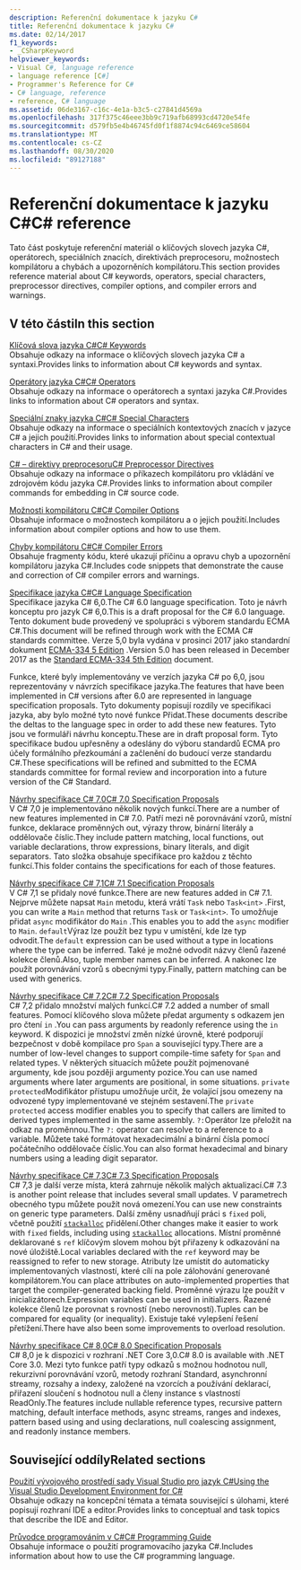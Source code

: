 ```yaml
---
description: Referenční dokumentace k jazyku C#
title: Referenční dokumentace k jazyku C#
ms.date: 02/14/2017
f1_keywords:
- _CSharpKeyword
helpviewer_keywords:
- Visual C#, language reference
- language reference [C#]
- Programmer's Reference for C#
- C# language, reference
- reference, C# language
ms.assetid: 06de3167-c16c-4e1a-b3c5-c27841d4569a
ms.openlocfilehash: 317f375c46eee3bb9c719afb68993cd4720e54fe
ms.sourcegitcommit: d579fb5e4b46745fd0f1f8874c94c6469ce58604
ms.translationtype: MT
ms.contentlocale: cs-CZ
ms.lasthandoff: 08/30/2020
ms.locfileid: "89127188"
---
```

# <a name="c-reference"></a><span data-ttu-id="d64cb-103">Referenční dokumentace k jazyku C#</span><span class="sxs-lookup"><span data-stu-id="d64cb-103">C# reference</span></span>

<span data-ttu-id="d64cb-104">Tato část poskytuje referenční materiál o klíčových slovech jazyka C#, operátorech, speciálních znacích, direktivách preprocesoru, možnostech kompilátoru a chybách a upozorněních kompilátoru.</span><span class="sxs-lookup"><span data-stu-id="d64cb-104">This section provides reference material about C# keywords, operators, special characters, preprocessor directives, compiler options, and compiler errors and warnings.</span></span>  
  
## <a name="in-this-section"></a><span data-ttu-id="d64cb-105">V této části</span><span class="sxs-lookup"><span data-stu-id="d64cb-105">In this section</span></span>

 [<span data-ttu-id="d64cb-106">Klíčová slova jazyka C#</span><span class="sxs-lookup"><span data-stu-id="d64cb-106">C# Keywords</span></span>](./keywords/index.md)  
 <span data-ttu-id="d64cb-107">Obsahuje odkazy na informace o klíčových slovech jazyka C# a syntaxi.</span><span class="sxs-lookup"><span data-stu-id="d64cb-107">Provides links to information about C# keywords and syntax.</span></span>  
  
 [<span data-ttu-id="d64cb-108">Operátory jazyka C#</span><span class="sxs-lookup"><span data-stu-id="d64cb-108">C# Operators</span></span>](./operators/index.md)  
 <span data-ttu-id="d64cb-109">Obsahuje odkazy na informace o operátorech a syntaxi jazyka C#.</span><span class="sxs-lookup"><span data-stu-id="d64cb-109">Provides links to information about C# operators and syntax.</span></span>  

 [<span data-ttu-id="d64cb-110">Speciální znaky jazyka C#</span><span class="sxs-lookup"><span data-stu-id="d64cb-110">C# Special Characters</span></span>](./tokens/index.md)  
 <span data-ttu-id="d64cb-111">Obsahuje odkazy na informace o speciálních kontextových znacích v jazyce C# a jejich použití.</span><span class="sxs-lookup"><span data-stu-id="d64cb-111">Provides links to information about special contextual characters in C# and their usage.</span></span>  

 [<span data-ttu-id="d64cb-112">C# – direktivy preprocesoru</span><span class="sxs-lookup"><span data-stu-id="d64cb-112">C# Preprocessor Directives</span></span>](./preprocessor-directives/index.md)  
 <span data-ttu-id="d64cb-113">Obsahuje odkazy na informace o příkazech kompilátoru pro vkládání ve zdrojovém kódu jazyka C#.</span><span class="sxs-lookup"><span data-stu-id="d64cb-113">Provides links to information about compiler commands for embedding in C# source code.</span></span>  
  
 [<span data-ttu-id="d64cb-114">Možnosti kompilátoru C#</span><span class="sxs-lookup"><span data-stu-id="d64cb-114">C# Compiler Options</span></span>](./compiler-options/index.md)  
 <span data-ttu-id="d64cb-115">Obsahuje informace o možnostech kompilátoru a o jejich použití.</span><span class="sxs-lookup"><span data-stu-id="d64cb-115">Includes information about compiler options and how to use them.</span></span>  
  
 [<span data-ttu-id="d64cb-116">Chyby kompilátoru C#</span><span class="sxs-lookup"><span data-stu-id="d64cb-116">C# Compiler Errors</span></span>](./compiler-messages/index.md)  
 <span data-ttu-id="d64cb-117">Obsahuje fragmenty kódu, které ukazují příčinu a opravu chyb a upozornění kompilátoru jazyka C#.</span><span class="sxs-lookup"><span data-stu-id="d64cb-117">Includes code snippets that demonstrate the cause and correction of C# compiler errors and warnings.</span></span>  
  
 [<span data-ttu-id="d64cb-118">Specifikace jazyka C#</span><span class="sxs-lookup"><span data-stu-id="d64cb-118">C# Language Specification</span></span>](../../../_csharplang/spec/introduction.md)  
 <span data-ttu-id="d64cb-119">Specifikace jazyka C# 6,0.</span><span class="sxs-lookup"><span data-stu-id="d64cb-119">The C# 6.0 language specification.</span></span> <span data-ttu-id="d64cb-120">Toto je návrh konceptu pro jazyk C# 6,0.</span><span class="sxs-lookup"><span data-stu-id="d64cb-120">This is a draft proposal for the C# 6.0 language.</span></span> <span data-ttu-id="d64cb-121">Tento dokument bude provedený ve spolupráci s výborem standardu ECMA C#.</span><span class="sxs-lookup"><span data-stu-id="d64cb-121">This document will be refined through work with the ECMA C# standards committee.</span></span> <span data-ttu-id="d64cb-122">Verze 5,0 byla vydána v prosinci 2017 jako standardní dokument [ECMA-334 5 Edition](https://www.ecma-international.org/publications/files/ECMA-ST/ECMA-334.pdf) .</span><span class="sxs-lookup"><span data-stu-id="d64cb-122">Version 5.0 has been released in December 2017 as the [Standard ECMA-334 5th Edition](https://www.ecma-international.org/publications/files/ECMA-ST/ECMA-334.pdf) document.</span></span>

<span data-ttu-id="d64cb-123">Funkce, které byly implementovány ve verzích jazyka C# po 6,0, jsou reprezentovány v návrzích specifikace jazyka.</span><span class="sxs-lookup"><span data-stu-id="d64cb-123">The features that have been implemented in C# versions after 6.0 are represented in language specification proposals.</span></span> <span data-ttu-id="d64cb-124">Tyto dokumenty popisují rozdíly ve specifikaci jazyka, aby bylo možné tyto nové funkce Přidat.</span><span class="sxs-lookup"><span data-stu-id="d64cb-124">These documents describe the deltas to the language spec in order to add these new features.</span></span> <span data-ttu-id="d64cb-125">Tyto jsou ve formuláři návrhu konceptu.</span><span class="sxs-lookup"><span data-stu-id="d64cb-125">These are in draft proposal form.</span></span> <span data-ttu-id="d64cb-126">Tyto specifikace budou upřesněny a odeslány do výboru standardů ECMA pro účely formálního přezkoumání a začlenění do budoucí verze standardu C#.</span><span class="sxs-lookup"><span data-stu-id="d64cb-126">These specifications will be refined and submitted to the ECMA standards committee for formal review and incorporation into a future version of the C# Standard.</span></span>

 [<span data-ttu-id="d64cb-127">Návrhy specifikace C# 7,0</span><span class="sxs-lookup"><span data-stu-id="d64cb-127">C# 7.0 Specification Proposals</span></span>](../../../_csharplang/proposals/csharp-7.0/pattern-matching.md)  
 <span data-ttu-id="d64cb-128">V C# 7,0 je implementováno několik nových funkcí.</span><span class="sxs-lookup"><span data-stu-id="d64cb-128">There are a number of new features implemented in C# 7.0.</span></span> <span data-ttu-id="d64cb-129">Patří mezi ně porovnávání vzorů, místní funkce, deklarace proměnných out, výrazy throw, binární literály a oddělovače číslic.</span><span class="sxs-lookup"><span data-stu-id="d64cb-129">They include pattern matching, local functions, out variable declarations, throw expressions, binary literals, and digit separators.</span></span> <span data-ttu-id="d64cb-130">Tato složka obsahuje specifikace pro každou z těchto funkcí.</span><span class="sxs-lookup"><span data-stu-id="d64cb-130">This folder contains the specifications for each of those features.</span></span>
  
 [<span data-ttu-id="d64cb-131">Návrhy specifikace C# 7,1</span><span class="sxs-lookup"><span data-stu-id="d64cb-131">C# 7.1 Specification Proposals</span></span>](../../../_csharplang/proposals/csharp-7.1/async-main.md)  
 <span data-ttu-id="d64cb-132">V C# 7,1 se přidaly nové funkce.</span><span class="sxs-lookup"><span data-stu-id="d64cb-132">There are new features added in C# 7.1.</span></span> <span data-ttu-id="d64cb-133">Nejprve můžete napsat `Main` metodu, která vrátí `Task` nebo `Task<int>` .</span><span class="sxs-lookup"><span data-stu-id="d64cb-133">First, you can write a `Main` method that returns `Task` or `Task<int>`.</span></span> <span data-ttu-id="d64cb-134">To umožňuje přidat `async` modifikátor do `Main` .</span><span class="sxs-lookup"><span data-stu-id="d64cb-134">This enables you to add the `async` modifier to `Main`.</span></span> <span data-ttu-id="d64cb-135">`default`Výraz lze použít bez typu v umístění, kde lze typ odvodit.</span><span class="sxs-lookup"><span data-stu-id="d64cb-135">The `default` expression can be used without a type in locations where the type can be inferred.</span></span> <span data-ttu-id="d64cb-136">Také je možné odvodit názvy členů řazené kolekce členů.</span><span class="sxs-lookup"><span data-stu-id="d64cb-136">Also, tuple member names can be inferred.</span></span> <span data-ttu-id="d64cb-137">A nakonec lze použít porovnávání vzorů s obecnými typy.</span><span class="sxs-lookup"><span data-stu-id="d64cb-137">Finally, pattern matching can be used with generics.</span></span>

 [<span data-ttu-id="d64cb-138">Návrhy specifikace C# 7,2</span><span class="sxs-lookup"><span data-stu-id="d64cb-138">C# 7.2 Specification Proposals</span></span>](../../../_csharplang/proposals/csharp-7.2/readonly-ref.md)  
 <span data-ttu-id="d64cb-139">C# 7,2 přidalo množství malých funkcí.</span><span class="sxs-lookup"><span data-stu-id="d64cb-139">C# 7.2 added a number of small features.</span></span> <span data-ttu-id="d64cb-140">Pomocí klíčového slova můžete předat argumenty s odkazem jen pro čtení `in` .</span><span class="sxs-lookup"><span data-stu-id="d64cb-140">You can pass arguments by readonly reference using the `in` keyword.</span></span> <span data-ttu-id="d64cb-141">K dispozici je množství změn nízké úrovně, které podporují bezpečnost v době kompilace pro `Span` a související typy.</span><span class="sxs-lookup"><span data-stu-id="d64cb-141">There are a number of low-level changes to support compile-time safety for `Span` and related types.</span></span> <span data-ttu-id="d64cb-142">V některých situacích můžete použít pojmenované argumenty, kde jsou později argumenty pozice.</span><span class="sxs-lookup"><span data-stu-id="d64cb-142">You can use named arguments where later arguments are positional, in some situations.</span></span> <span data-ttu-id="d64cb-143">`private protected`Modifikátor přístupu umožňuje určit, že volající jsou omezeny na odvozené typy implementované ve stejném sestavení.</span><span class="sxs-lookup"><span data-stu-id="d64cb-143">The `private protected` access modifier enables you to specify that callers are limited to derived types implemented in the same assembly.</span></span> <span data-ttu-id="d64cb-144">`?:`Operátor lze přeložit na odkaz na proměnnou.</span><span class="sxs-lookup"><span data-stu-id="d64cb-144">The `?:` operator can resolve to a reference to a variable.</span></span> <span data-ttu-id="d64cb-145">Můžete také formátovat hexadecimální a binární čísla pomocí počátečního oddělovače číslic.</span><span class="sxs-lookup"><span data-stu-id="d64cb-145">You can also format hexadecimal and binary numbers using a leading digit separator.</span></span>

 [<span data-ttu-id="d64cb-146">Návrhy specifikace C# 7,3</span><span class="sxs-lookup"><span data-stu-id="d64cb-146">C# 7.3 Specification Proposals</span></span>](../../../_csharplang/proposals/csharp-7.3/blittable.md)  
 <span data-ttu-id="d64cb-147">C# 7,3 je další verze místa, která zahrnuje několik malých aktualizací.</span><span class="sxs-lookup"><span data-stu-id="d64cb-147">C# 7.3 is another point release that includes several small updates.</span></span> <span data-ttu-id="d64cb-148">V parametrech obecného typu můžete použít nová omezení.</span><span class="sxs-lookup"><span data-stu-id="d64cb-148">You can use new constraints on generic type parameters.</span></span> <span data-ttu-id="d64cb-149">Další změny usnadňují práci s `fixed` poli, včetně použití [`stackalloc`](./operators/stackalloc.md) přidělení.</span><span class="sxs-lookup"><span data-stu-id="d64cb-149">Other changes make it easier to work with `fixed` fields, including using [`stackalloc`](./operators/stackalloc.md) allocations.</span></span> <span data-ttu-id="d64cb-150">Místní proměnné deklarované s `ref` klíčovým slovem mohou být přiřazeny k odkazování na nové úložiště.</span><span class="sxs-lookup"><span data-stu-id="d64cb-150">Local variables declared with the `ref` keyword may be reassigned to refer to new storage.</span></span> <span data-ttu-id="d64cb-151">Atributy lze umístit do automaticky implementovaných vlastností, které cílí na pole zálohování generované kompilátorem.</span><span class="sxs-lookup"><span data-stu-id="d64cb-151">You can place attributes on auto-implemented properties that target the compiler-generated backing field.</span></span> <span data-ttu-id="d64cb-152">Proměnné výrazu lze použít v inicializátorech.</span><span class="sxs-lookup"><span data-stu-id="d64cb-152">Expression variables can be used in initializers.</span></span> <span data-ttu-id="d64cb-153">Řazené kolekce členů lze porovnat s rovností (nebo nerovností).</span><span class="sxs-lookup"><span data-stu-id="d64cb-153">Tuples can be compared for equality (or inequality).</span></span> <span data-ttu-id="d64cb-154">Existuje také vylepšení řešení přetížení.</span><span class="sxs-lookup"><span data-stu-id="d64cb-154">There have also been some improvements to overload resolution.</span></span>
  
 [<span data-ttu-id="d64cb-155">Návrhy specifikace C# 8,0</span><span class="sxs-lookup"><span data-stu-id="d64cb-155">C# 8.0 Specification Proposals</span></span>](../../../_csharplang/proposals/csharp-8.0/nullable-reference-types.md)  
 <span data-ttu-id="d64cb-156">C# 8,0 je k dispozici v rozhraní .NET Core 3,0.</span><span class="sxs-lookup"><span data-stu-id="d64cb-156">C# 8.0 is available with .NET Core 3.0.</span></span> <span data-ttu-id="d64cb-157">Mezi tyto funkce patří typy odkazů s možnou hodnotou null, rekurzivní porovnávání vzorů, metody rozhraní Standard, asynchronní streamy, rozsahy a indexy, založené na vzorcích a používání deklarací, přiřazení sloučení s hodnotou null a členy instance s vlastností ReadOnly.</span><span class="sxs-lookup"><span data-stu-id="d64cb-157">The features include nullable reference types, recursive pattern matching, default interface methods, async streams, ranges and indexes, pattern based using and using declarations, null coalescing assignment, and readonly instance members.</span></span>
  
## <a name="related-sections"></a><span data-ttu-id="d64cb-158">Související oddíly</span><span class="sxs-lookup"><span data-stu-id="d64cb-158">Related sections</span></span>  

 [<span data-ttu-id="d64cb-159">Použití vývojového prostředí sady Visual Studio pro jazyk C#</span><span class="sxs-lookup"><span data-stu-id="d64cb-159">Using the Visual Studio Development Environment for C#</span></span>](/visualstudio/get-started/csharp)  
 <span data-ttu-id="d64cb-160">Obsahuje odkazy na koncepční témata a témata související s úlohami, které popisují rozhraní IDE a editor.</span><span class="sxs-lookup"><span data-stu-id="d64cb-160">Provides links to conceptual and task topics that describe the IDE and Editor.</span></span>  
  
 [<span data-ttu-id="d64cb-161">Průvodce programováním v C#</span><span class="sxs-lookup"><span data-stu-id="d64cb-161">C# Programming Guide</span></span>](../programming-guide/index.md)  
 <span data-ttu-id="d64cb-162">Obsahuje informace o použití programovacího jazyka C#.</span><span class="sxs-lookup"><span data-stu-id="d64cb-162">Includes information about how to use the C# programming language.</span></span>
